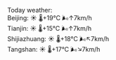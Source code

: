 Today weather:  
Beijing: ☀️ 🌡️+19°C 🌬️↑7km/h  
Tianjin: ☀️ 🌡️+15°C 🌬️↑7km/h  
Shijiazhuang: ☀️ 🌡️+18°C 🌬️↖7km/h  
Tangshan: ☀️ 🌡️+17°C 🌬️↘7km/h  
